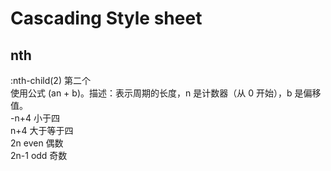 # Cascading Style sheet

## nth
:nth-child(2) 第二个  
使用公式 (an + b)。描述：表示周期的长度，n 是计数器（从 0 开始），b 是偏移值。   
-n+4 小于四  
n+4 大于等于四  
2n even 偶数  
2n-1 odd 奇数
